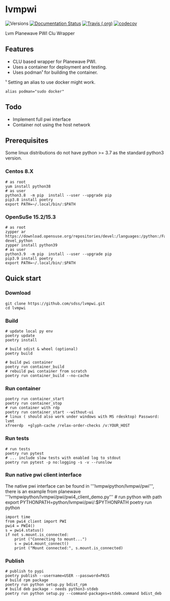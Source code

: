 # lvmpwi

![Versions](https://img.shields.io/badge/python->3.7-blue)
[![Documentation Status](https://readthedocs.org/projects/sdss-lvmpwi/badge/?version=latest)](https://sdss-lvmpwi.readthedocs.io/en/latest/?badge=latest)
[![Travis (.org)](https://img.shields.io/travis/sdss/lvmpwi)](https://travis-ci.org/sdss/lvmpwi)
[![codecov](https://codecov.io/gh/sdss/lvmpwi/branch/main/graph/badge.svg)](https://codecov.io/gh/sdss/lvmpwi)

Lvm Planewave PWI Clu Wrapper

## Features

- CLU based wrapper for Planewave PWI.
- Uses a container for deployment and testing. 
- Uses podman¹ for building the container.

¹ Setting an alias to use docker might work.

    alias podman="sudo docker"

## Todo
- Implement full pwi interface
- Container not using the host network
    
## Prerequisites

Some linux distributions do not have python >= 3.7 as the standard python3 version.

### Centos 8.X

    # as root
    yum install python38
    # as user 
    python3.8  -m pip  install --user --upgrade pip
    pip3.8 install poetry
    export PATH=~/.local/bin/:$PATH

### OpenSuSe 15.2/15.3

    # as root
    zypper ar https://download.opensuse.org/repositories/devel:/languages:/python:/Factory/openSUSE_Leap_15.2/ devel_python
    zypper install python39
    # as user 
    python3.9  -m pip  install --user --upgrade pip
    pip3.9 install poetry
    export PATH=~/.local/bin/:$PATH

## Quick start

### Download
    git clone https://github.com/sdss/lvmpwi.git
    cd lvmpwi      

### Build
    # update local py env
    poetry update
    poetry install
    
    # build sdist & wheel (optional)
    poetry build
    
    # build pwi container
    poetry run container_build
    # rebuild pwi container from scratch
    poetry run container_build --no-cache
        
### Run container

    poetry run container_start
    poetry run container_stop
    # run container with rdp
    poetry run container_start --without-ui
    # linux ( should also work under windows with MS rdesktop) Password: lvmt
    xfreerdp  +glyph-cache /relax-order-checks /v:YOUR_HOST
    
### Run tests 

    # run tests
    poetry run pytest
    # ... include slow tests with enabled log to stdout
    poetry run pytest -p no:logging -s -v --runslow
    
### Run native pwi client interface
The native pwi interface can be found in '''lvmpwipython/lvmpwi/pwi''', there is an example from planewave '''lvmpwipython/lvmpwi/pwi/pwi4_client_demo.py'''
    # run python with path 
    export PYTHONPATH=python/lvmpwi/pwi/:$PYTHONPATH
    poetry run python
    
    import time
    from pwi4_client import PWI
    pwi4 = PWI4()
    s = pwi4.status()
    if not s.mount.is_connected:
        print ("Connecting to mount...")
        s = pwi4.mount_connect()
        print ("Mount connected:", s.mount.is_connected)

   
    
### Publish
    # publish to pypi
    poetry publish --username=USER --password=PASS
    # build rpm package
    poetry run python setup.py bdist_rpm
    # build deb package - needs python3-stdeb
    poetry run python setup.py --command-packages=stdeb.command bdist_deb
